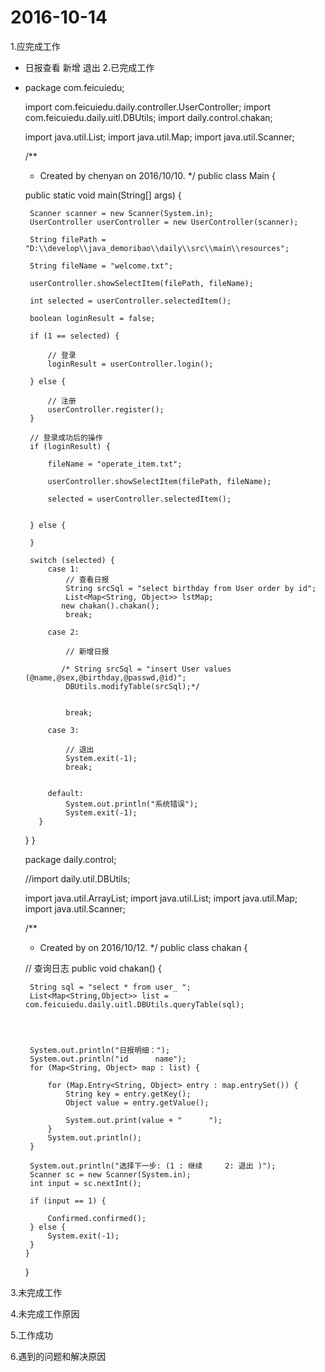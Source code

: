 2016-10-14
================================
1.应完成工作
  *  日报查看 新增 退出
2.已完成工作
 * package com.feicuiedu;

   import com.feicuiedu.daily.controller.UserController;
   import com.feicuiedu.daily.uitl.DBUtils;
   import daily.control.chakan;

   import java.util.List;
   import java.util.Map;
   import java.util.Scanner;

   /**
    * Created by chenyan on 2016/10/10.
    */
   public class Main {

    public static void main(String[] args) {

        Scanner scanner = new Scanner(System.in);
        UserController userController = new UserController(scanner);

        String filePath = "D:\\develop\\java_demoribao\\daily\\src\\main\\resources";

        String fileName = "welcome.txt";

        userController.showSelectItem(filePath, fileName);

        int selected = userController.selectedItem();

        boolean loginResult = false;

        if (1 == selected) {

            // 登录
            loginResult = userController.login();

        } else {

            // 注册
            userController.register();
        }

        // 登录成功后的操作
        if (loginResult) {

            fileName = "operate_item.txt";

            userController.showSelectItem(filePath, fileName);

            selected = userController.selectedItem();


        } else {

        }

        switch (selected) {
            case 1:
                // 查看日报
                String srcSql = "select birthday from User order by id";
                List<Map<String, Object>> lstMap;
               new chakan().chakan();
                break;

            case 2:

                // 新增日报

               /* String srcSql = "insert User values (@name,@sex,@birthday,@passwd,@id)";
                DBUtils.modifyTable(srcSql);*/


                break;

            case 3:

                // 退出
                System.exit(-1);
                break;


            default:
                System.out.println("系统错误");
                System.exit(-1);
          }
      }
   }


     package daily.control;

     //import daily.util.DBUtils;

     import java.util.ArrayList;
     import java.util.List;
     import java.util.Map;
     import java.util.Scanner;

     /**
     * Created by  on 2016/10/12.
     */
     public class chakan {

     // 查询日志
     public  void chakan() {

        String sql = "select * from user_ ";
        List<Map<String,Object>> list = com.feicuiedu.daily.uitl.DBUtils.queryTable(sql);




        System.out.println("日报明细：");
        System.out.println("id      name");
        for (Map<String, Object> map : list) {

            for (Map.Entry<String, Object> entry : map.entrySet()) {
                String key = entry.getKey();
                Object value = entry.getValue();

                System.out.print(value + "      ");
            }
            System.out.println();
        }

        System.out.println("选择下一步: (1 : 继续     2: 退出 )");
        Scanner sc = new Scanner(System.in);
        int input = sc.nextInt();

        if (input == 1) {

            Confirmed.confirmed();
        } else {
            System.exit(-1);
        }
       }
  

    }


3.未完成工作



4.未完成工作原因


5.工作成功


6.遇到的问题和解决原因
